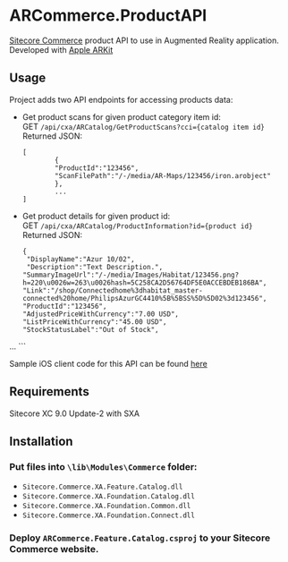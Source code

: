 # ARCommerce.ProductAPI

[Sitecore Commerce](https://dev.sitecore.net/Downloads/Sitecore_Commerce.aspx) product API to use in Augmented Reality application. Developed with [Apple ARKit](https://developer.apple.com/arkit/)

## Usage

Project adds two API endpoints for accessing products data:
* Get product scans for given product category item id: <br/>
 GET `/api/cxa/ARCatalog/GetProductScans?cci={catalog item id}`<br/>
 Returned JSON: 
	```
	[
			{
			"ProductId":"123456",
			"ScanFilePath":"/-/media/AR-Maps/123456/iron.arobject"
			},
			...
	]
	```
  
* Get product details for given product id: <br/>
 GET `/api/cxa/ARCatalog/ProductInformation?id={product id}` <br/>
	Returned JSON:
	```
	{
	 "DisplayName":"Azur 10/02",
	 "Description":"Text Description.",
  "SummaryImageUrl":"/-/media/Images/Habitat/123456.png?h=220\u0026w=263\u0026hash=5C258CA2D56764DF5E0ACCEBDEB186BA",
  "Link":"/shop/Connectedhome%3dhabitat_master-connected%20home/PhilipsAzurGC4410%5B%5BSS%5D%5D02%3d123456",
  "ProductId":"123456",
  "AdjustedPriceWithCurrency":"7.00 USD",
  "ListPriceWithCurrency":"45.00 USD",
  "StockStatusLabel":"Out of Stock",
 ...
	```

Sample iOS client code for this API can be found [here](https://github.com/whuu/ARCommerce.ClientApp)

## Requirements

Sitecore XC 9.0 Update-2 with SXA

## Installation

### Put files into `\lib\Modules\Commerce` folder: 
* `Sitecore.Commerce.XA.Feature.Catalog.dll`
* `Sitecore.Commerce.XA.Foundation.Catalog.dll`
* `Sitecore.Commerce.XA.Foundation.Common.dll`
* `Sitecore.Commerce.XA.Foundation.Connect.dll`

### Deploy `ARCommerce.Feature.Catalog.csproj` to your Sitecore Commerce website.
